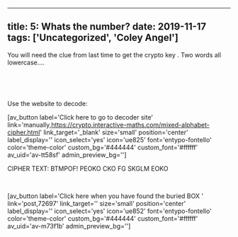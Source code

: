 
---
title: 5: Whats the number?
date: 2019-11-17
tags: ['Uncategorized', 'Coley Angel']
---

You will need the clue from last time to get the crypto key . Two words all lowercase....

 

 

Use the website to decode:

[av_button label='Click here to go to decoder site' link='manually,https://crypto.interactive-maths.com/mixed-alphabet-cipher.html' link_target='_blank' size='small' position='center' label_display='' icon_select='yes' icon='ue825' font='entypo-fontello' color='theme-color' custom_bg='#444444' custom_font='#ffffff' av_uid='av-tt58sf' admin_preview_bg='']

CIPHER TEXT: BTMPOF! PEOKO CKO FG SKGLM EOKO

 

[av_button label='Click here when you have found the buried BOX ' link='post,72697' link_target='' size='small' position='center' label_display='' icon_select='yes' icon='ue852' font='entypo-fontello' color='theme-color' custom_bg='#444444' custom_font='#ffffff' av_uid='av-m73f1b' admin_preview_bg='']
